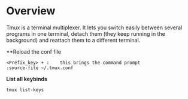 # Overview

Tmux is a terminal multiplexer. It lets you switch easily between several programs in one terminal, detach them (they keep running in the background) and reattach them to a different terminal.

**Reload the conf file

	<Prefix_key> + :	this brings the command prompt
	:source-file ~/.tmux.conf

**List all keybinds**

	tmux list-keys
